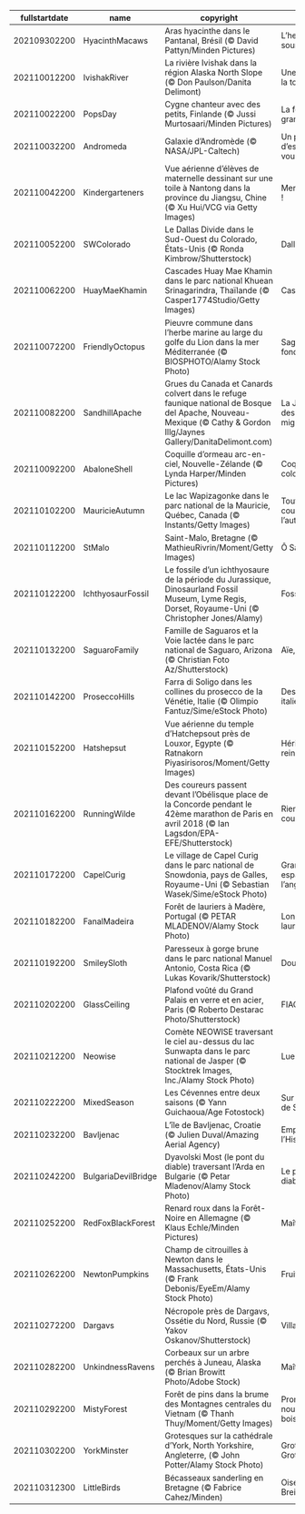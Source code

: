 |fullstartdate|name|copyright|title|image|
|--|--|--|--|--|
202109302200|HyacinthMacaws|Aras hyacinthe dans le Pantanal, Brésil (© David Pattyn/Minden Pictures)|L’heure de sourire !|![](/fr-FR/2021/10/202109302200HyacinthMacaws.jpg)|
202110012200|IvishakRiver|La rivière Ivishak dans la région Alaska North Slope (© Don Paulson/Danita Delimont)|Une rivière sur la toundra|![](/fr-FR/2021/10/202110012200IvishakRiver.jpg)|
202110022200|PopsDay|Cygne chanteur avec des petits, Finlande (© Jussi Murtosaari/Minden Pictures)|La fête des grands-pères !|![](/fr-FR/2021/10/202110022200PopsDay.jpg)|
202110032200|Andromeda|Galaxie d’Andromède (© NASA/JPL-Caltech)|Un peu d’espace s’il vous plait|![](/fr-FR/2021/10/202110032200Andromeda.jpg)|
202110042200|Kindergarteners|Vue aérienne d’élèves de maternelle dessinant sur une toile à Nantong dans la province du Jiangsu, Chine (© Xu Hui/VCG via Getty Images)|Merci les profs !|![](/fr-FR/2021/10/202110042200Kindergarteners.jpg)|
202110052200|SWColorado|Le Dallas Divide dans le Sud-Ouest du Colorado, États-Unis (© Ronda Kimbrow/Shutterstock)|Dallas Divide|![](/fr-FR/2021/10/202110052200SWColorado.jpg)|
202110062200|HuayMaeKhamin|Cascades Huay Mae Khamin dans le parc national Khuean Srinagarindra, Thaïlande (© Casper1774Studio/Getty Images)|Cascade thaï|![](/fr-FR/2021/10/202110062200HuayMaeKhamin.jpg)|
202110072200|FriendlyOctopus|Pieuvre commune dans l’herbe marine au large du golfe du Lion dans la mer Méditerranée (© BIOSPHOTO/Alamy Stock Photo)|Sage des fonds marins|![](/fr-FR/2021/10/202110072200FriendlyOctopus.jpg)|
202110082200|SandhillApache|Grues du Canada et Canards colvert dans le refuge faunique national de Bosque del Apache, Nouveau-Mexique (© Cathy & Gordon Illg/Jaynes Gallery/DanitaDelimont.com)|La Journée des oiseaux migrateurs|![](/fr-FR/2021/10/202110082200SandhillApache.jpg)|
202110092200|AbaloneShell|Coquille d’ormeau arc-en-ciel, Nouvelle-Zélande (© Lynda Harper/Minden Pictures)|Coquille colorée|![](/fr-FR/2021/10/202110092200AbaloneShell.jpg)|
202110102200|MauricieAutumn|Le lac Wapizagonke dans le parc national de la Mauricie, Québec, Canada (© Instants/Getty Images)|Toutes les couleurs de l’automne|![](/fr-FR/2021/10/202110102200MauricieAutumn.jpg)|
202110112200|StMalo|Saint-Malo, Bretagne (© MathieuRivrin/Moment/Getty Images)|Ô Saint-Malo|![](/fr-FR/2021/10/202110112200StMalo.jpg)|
202110122200|IchthyosaurFossil|Le fossile d’un ichthyosaure de la période du Jurassique, Dinosaurland Fossil Museum, Lyme Regis, Dorset, Royaume-Uni  (© Christopher Jones/Alamy)|Fossilisé !|![](/fr-FR/2021/10/202110122200IchthyosaurFossil.jpg)|
202110132200|SaguaroFamily|Famille de Saguaros et la Voie lactée dans le parc national de Saguaro, Arizona (© Christian Foto Az/Shutterstock)|Aïe, ça pique !|![](/fr-FR/2021/10/202110132200SaguaroFamily.jpg)|
202110142200|ProseccoHills|Farra di Soligo dans les collines du prosecco de la Vénétie, Italie (© Olimpio Fantuz/Sime/eStock Photo)|Des bulles italiennes|![](/fr-FR/2021/10/202110142200ProseccoHills.jpg)|
202110152200|Hatshepsut|Vue aérienne du temple d’Hatchepsout près de Louxor, Egypte (© Ratnakorn Piyasirisoros/Moment/Getty Images)|Héritage d’une reine|![](/fr-FR/2021/10/202110152200Hatshepsut.jpg)|
202110162200|RunningWilde|Des coureurs passent devant l’Obélisque place de la Concorde pendant le 42ème marathon de Paris en avril 2018 (© Ian Lagsdon/EPA-EFE/Shutterstock)|Rien ne sert de courir…|![](/fr-FR/2021/10/202110162200RunningWilde.jpg)|
202110172200|CapelCurig|Le village de Capel Curig dans le parc national de Snowdonia, pays de Galles, Royaume-Uni (© Sebastian Wasek/Sime/eStock Photo)|Grands espaces à l’anglaise|![](/fr-FR/2021/10/202110172200CapelCurig.jpg)|
202110182200|FanalMadeira|Forêt de lauriers à Madère, Portugal (© PETAR MLADENOV/Alamy Stock Photo)|Longue vie aux lauriers|![](/fr-FR/2021/10/202110182200FanalMadeira.jpg)|
202110192200|SmileySloth|Paresseux à gorge brune dans le parc national Manuel Antonio, Costa Rica (© Lukas Kovarik/Shutterstock)|Douuuucement|![](/fr-FR/2021/10/202110192200SmileySloth.jpg)|
202110202200|GlassCeiling|Plafond voûté du Grand Palais en verre et en acier, Paris (© Roberto Destarac Photo/Shutterstock)|FIAC !|![](/fr-FR/2021/10/202110202200GlassCeiling.jpg)|
202110212200|Neowise|Comète NEOWISE traversant le ciel au-dessus du lac Sunwapta dans le parc national de Jasper (© Stocktrek Images, Inc./Alamy Stock Photo)|Lueurs de l’air|![](/fr-FR/2021/10/202110212200Neowise.jpg)|
202110222200|MixedSeason|Les Cévennes entre deux saisons (© Yann Guichaoua/Age Fotostock)|Sur les traces de Stevenson|![](/fr-FR/2021/10/202110222200MixedSeason.jpg)|
202110232200|Bavljenac|L’île de Bavljenac, Croatie (© Julien Duval/Amazing Aerial Agency)|Empreinte de l’Histoire|![](/fr-FR/2021/10/202110232200Bavljenac.jpg)|
202110242200|BulgariaDevilBridge|Dyavolski Most (le pont du diable) traversant l’Arda en Bulgarie (© Petar Mladenov/Alamy Stock Photo)|Le pont du diable|![](/fr-FR/2021/10/202110242200BulgariaDevilBridge.jpg)|
202110252200|RedFoxBlackForest|Renard roux dans la Forêt-Noire en Allemagne (© Klaus Echle/Minden Pictures)|Maître renard|![](/fr-FR/2021/10/202110252200RedFoxBlackForest.jpg)|
202110262200|NewtonPumpkins|Champ de citrouilles à Newton dans le Massachusetts, États-Unis (© Frank Debonis/EyeEm/Alamy Stock Photo)|Fruit de saison|![](/fr-FR/2021/10/202110262200NewtonPumpkins.jpg)|
202110272200|Dargavs|Nécropole près de Dargavs, Ossétie du Nord, Russie (© Yakov Oskanov/Shutterstock)|Village mortel|![](/fr-FR/2021/10/202110272200Dargavs.jpg)|
202110282200|UnkindnessRavens|Corbeaux sur un arbre perchés à Juneau, Alaska (© Brian Browitt Photo/Adobe Stock)|Maître corbeau|![](/fr-FR/2021/10/202110282200UnkindnessRavens.jpg)|
202110292200|MistyForest|Forêt de pins dans la brume des Montagnes centrales du Vietnam (© Thanh Thuy/Moment/Getty Images)|Promenons-nous dans les bois…|![](/fr-FR/2021/10/202110292200MistyForest.jpg)|
202110302200|YorkMinster|Grotesques sur la cathédrale d’York, North Yorkshire, Angleterre, (© John Potter/Alamy Stock Photo)|Grotesques Grotesques|![](/fr-FR/2021/10/202110302200YorkMinster.jpg)|
202110312300|LittleBirds|Bécasseaux sanderling en Bretagne (© Fabrice Cahez/Minden)|Oiseaux de la Breith !|![](/fr-FR/2021/10/202110312300LittleBirds.jpg)|

